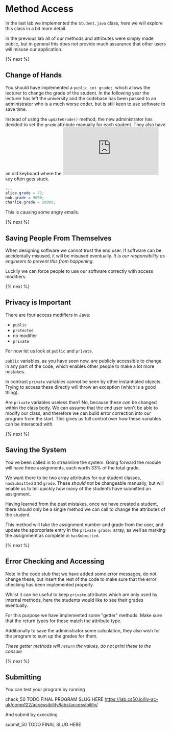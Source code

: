 # Method Access
In the last lab we implemented the `Student.java` class, here we will explore this class in a bit more detail.

In the previous lab all of our methods and attributes were simply made public, but in general this does not provide much assurance that other users will misuse our application.

{% next %}

## Change of Hands
You should have implemented a `public int grade;`, which allows the lecturer to change the grade of the student. In the following year the lecturer has left the university and the codebase has been passed to an administrator who is a much worse coder, but is still keen to use software to save time.

Instead of using the `updateGrade()` method, the new administrator has decided to set the `grade` attribute manually for each student. They also have an old keyboard where the ![equation](https://latex.codecogs.com/gif.latex?0) key often gets stuck.

```java
...
alice.grade = 72;
bob.grade = 9000;
charlie.grade = 20000;
```

This is causing some angry emails.

{% next %}

## Saving People From Themselves

When designing software we cannot trust the end user. If software can be accidentally misused, it will be misused eventually. *It is our responsibility as engineers to prevent this from happening*.

Luckily we can force people to use our software correctly with access modifiers.

{% next %}

## Privacy is Important

There are four access modifiers in Java:
* `public`
* `protected`
* no modifier
* `private`

For now let us look at `public` and `private`.

`public` variables, as you have seen now, are publicly accessible to change in any part of the code, which enables other people to make a lot more mistakes.

In contrast `private` variables cannot be seen by other instantiated objects. Trying to access these directly will throw an exception (which is a good thing).

Are `private` variables useless then? No, because these *can* be changed within the class body. We can assume that the end user won't be able to modify our class, and therefore we can build error correction into our program from the start. This gives us full control over how these variables can be interacted with.

{% next %}

## Saving the System

You've been called in to streamline the system. Going forward the module will have three assignments, each worth 33% of the total grade.

We want there to be two array attributes for our student classes, `hasSubmitted` and `grade`. These *should not* be changeable manually, but will enable us to tell quickly how many of the students have submitted an assignment.

Having learned from the past mistakes, once we have created a student, there should only be a single method we can call to change the attributes of the student.

This method will take the assignment number and grade from the user, and update the appropriate entry in the `private grade;` array, as well as marking the assignment as complete in `hasSubmitted`.

{% next %}

## Error Checking and Accessing

Note in the code stub that we have added some error messages, do not change these, but insert the rest of the code to make sure that the error checking has been implemented properly.

Whilst it can be useful to keep `private` attributes which are only used by internal methods, here the students would like to see their grades eventually.

For this purpose we have implemented some "getter" methods. Make sure that the return types for these match the attribute type.

Additionally to save the administrator some calculation, they also wish for the program to sum up the grades for them.

*These getter methods will `return` the values, do not print these to the console*

{% next %}

## Submitting

You can test your program by running

check_50 TODO FINAL PROGRAM SLUG HERE
https://lab.cs50.io/liv-ac-uk/comp122/accessibility/labs/accessibility/

And submit by executing

submit_50 TODO FINAL SLUG HERE
